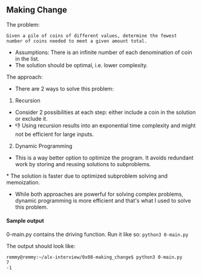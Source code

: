 ## Making Change

The problem:
```
Given a pile of coins of different values, determine the fewest 
number of coins needed to meet a given amount total.
```

- Assumptions: There is an infinite number of each denomination of coin in the list.
- The solution should be optimal, i.e. lower complexity.

The approach:
- There are 2 ways to solve this problem:

1. Recursion
- Consider 2 possibilities at each step: either include a coin in the solution or exclude it.
- :thumbsdown: Using recursion results into an exponential time complexity and might not be efficient for large inputs.

2. Dynamic Programming
- This is a way better option to optimize the program. It avoids 
redundant work by storing and reusing solutions to subproblems.

\* The solution is faster due to optimized subproblem solving and memoization.

- While both approaches are powerful for solving complex problems, dynamic programming is more efficient and that's what I used to solve this problem.

#### Sample output
0-main.py contains the driving function. Run it like so:
`python3 0-main.py`

The output should look like:
```
remmy@remmy:~/alx-interview/0x08-making_change$ python3 0-main.py 
7
-1
```
